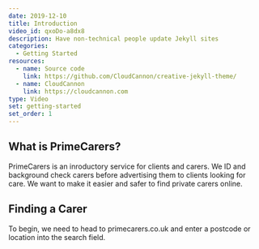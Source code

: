 ```yaml
---
date: 2019-12-10
title: Introduction
video_id: qxoDo-a8dx8
description: Have non-technical people update Jekyll sites
categories:
  - Getting Started
resources:
  - name: Source code
    link: https://github.com/CloudCannon/creative-jekyll-theme/
  - name: CloudCannon
    link: https://cloudcannon.com
type: Video
set: getting-started
set_order: 1
---
```


## What is PrimeCarers?

PrimeCarers is an inroductory service for clients and carers. We ID and background check carers before advertising them to clients looking for care. We want to make it easier and safer to find private carers online.

## Finding a Carer

To begin, we need to head to primecarers.co.uk and enter a postcode or location into the search field.